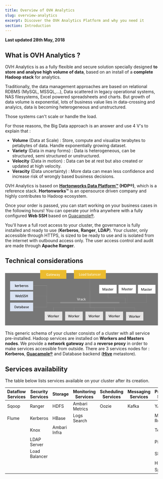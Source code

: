 ```yaml
---
title: Overview of OVH Analytics
slug: overview-analytics
excerpt: Discover the OVH Analytics Platform and why you need it
section: Introduction
---
```


**Last updated 28th May, 2018**

## What is OVH Analytics ?

OVH Analytics is as a fully flexible and secure solution specially designed **to store and analyse high volume of data**, based on an install of a **complete Hadoop stack** for analytics.

Traditionally, the data management approaches are based on relational RDBMS (MySQL, MSSQL,...), Data scattered in legacy operational systems, NAS filesystems, Excel powered spreadsheets and charts. But growth of data volume is exponential, lots of business value lies in data-crossing and analyics, data is becoming heterogeneous and unstructured.

Those systems can't scale or handle the load.

For those reasons, the Big Data approach is an answer and use 4 V's to explain that :

* **Volume** (Data at Scale) : Store, compute and visualize terabytes to petabytes of data. Handle exponentially growing dataset.
* **Variety** (Data in many forms) : Data is heterogeneous, can be structured, semi structured or unstructured.
* **Velocity** (Data in motion) : Data can be at rest but also created or updated at high velocity.
* **Veracity** (Data uncertainty) : More data can mean less confidence and increase risk of wrongly based business decisions.

OVH Analytics is based on **[Hortonworks Data Platform&trade;](https://hortonworks.com/products/data-platforms/hdp/) (HDP&reg;)**, which is a reference stack. **Hortonworks&trade;** is an opensource driven company and highly contributes to Hadoop ecosystem.

Once your order is passed, you can start working on your business cases in the following hours! You can operate your infra anywhere with a fully configured **Web SSH** based on [Guacamole&reg;](https://guacamole.apache.org/). 

You'll have a full root access to your cluster, the governance is fully installed and ready to use (**Kerberos**, **Ranger**, **LDAP**). Your cluster, only accessible through HTTPS, is sized to be ready to use and is isolated from the internet with outbound access only. The user access control and audit are made through **Apache Ranger**.


## Technical considerations

![Technical consideration](images/cluster_0.png "Generic schema of your cluster")

This generic schema of your cluster consists of a cluster with all service pre-installed. Hadoop services are installed on **Workers and Masters nodes**. We provide a **network gateway** and a **reverse proxy** in order to make services accessible from outside.
There are 3 services nodes for : **Kerberos**, **[Guacamole&reg;](https://guacamole.apache.org/)** and Database backend (**[Hive](https://hive.apache.org/)** metastore).  

## Services availability

The table below lists services available on your cluster after its creation. 

| Dataflow Services  | Security Services | Storage | Monitoring Services | Scheduling Services | Messaging Services | Processing Services |
|--------------------|-------------------|---------|---------------------|---------------------|--------------------|---------------------|
| Sqoop              | Ranger            | HDFS    | Ambari Metrics      | Oozie               | Kafka              | YARN                |
| Flume              | Kerberos          | HBase   | Logs Search         |                     |                    | Map Reduce 2        |
|                    | Knox              | Ambari Infra |                |                     |                    | Tez                 |
|                    | LDAP Server       |         |                     |                     |                    | Pig                 |
|                    | Load Balancer     |         |                     |                     |                    | Slider              |
|                    |                   |         |                     |                     |                    | Hive                |
|                    |                   |         |                     |                     |                    | Spark               |